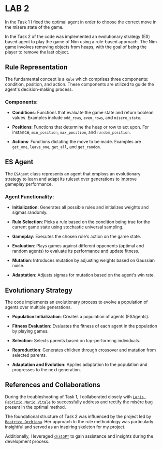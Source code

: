 # LAB 2

In the Task 1 I fixed the optimal agent in order to choose the correct move in the misere state of the game.   

In the Task 2 of the code was implemented an evolutionary strategy (ES) based agent to play the game of Nim using a rule-based approach. The Nim game involves removing objects from heaps, with the goal of being the player to remove the last object.

## Rule Representation

The fundamental concept is a `Rule` which comprises three components: condition, position, and action. These components are utilized to guide the agent's decision-making process.

### Components:

- **Conditions**: Functions that evaluate the game state and return boolean values. Examples include `odd_rows`, `even_rows`, and `misere_state`.
  
- **Positions**: Functions that determine the heap or row to act upon. For instance, `min_position`, `max_position`, and `random_position`.
  
- **Actions**: Functions dictating the move to be made. Examples are `get_one`, `leave_one`, `get_all`, and `get_random`.

## ES Agent

The `ESAgent` class represents an agent that employs an evolutionary strategy to learn and adapt its ruleset over generations to improve gameplay performance.

### Agent Functionality:

- **Initialization**: Generates all possible rules and initializes weights and sigmas randomly.
  
- **Rule Selection**: Picks a rule based on the condition being true for the current game state using stochastic universal sampling.
  
- **Gameplay**: Executes the chosen rule's action on the game state.
  
- **Evaluation**: Plays games against different opponents (optimal and random agents) to evaluate its performance and update fitness.
  
- **Mutation**: Introduces mutation by adjusting weights based on Gaussian noise.
  
- **Adaptation**: Adjusts sigmas for mutation based on the agent's win rate.

## Evolutionary Strategy

The code implements an evolutionary process to evolve a population of agents over multiple generations.

- **Population Initialization**: Creates a population of agents (ESAgents).
  
- **Fitness Evaluation**: Evaluates the fitness of each agent in the population by playing games.
  
- **Selection**: Selects parents based on top-performing individuals.
  
- **Reproduction**: Generates children through crossover and mutation from selected parents.
  
- **Adaptation and Evolution**: Applies adaptation to the population and progresses to the next generation.

## References and Collaborations

During the troubleshooting of Task 1, I collaborated closely with [`Loris Fabrizio Mario Vitale`](https://github.com/lfmvit/s317264-computational-intelligence-labs) to successfully address and rectify the misère bug present in the optimal method.

The foundational structure of Task 2 was influenced by the project led by [`Beatrice Occhiena`](https://github.com/beatrice-occhiena/Computational_intelligence/blob/main/Labs/Lab_02/Nim.ipynb). Her approach to the rule methodology was particularly insightful and served as an inspiring skeleton for my project.

Additionally, I leveraged [`chatGPT`](https://chat.openai.com/) to gain assistance and insights during the development process.


